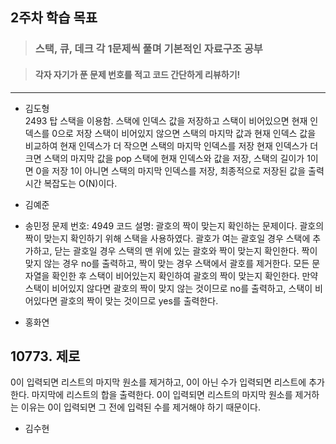 ## 2주차 학습 목표
> ### 스택, 큐, 데크 각 1문제씩 풀며 기본적인 자료구조 공부

> #### 각자 자기가 푼 문제 번호를 적고 코드 간단하게 리뷰하기! 

***
* 김도형   
2493 탑 
스택을 이용함. 스택에 인덱스 값을 저장하고 
스택이 비어있으면 현재 인덱스를 0으로 저장
스택이 비어있지 않으면 스택의 마지막 값과 현재 인덱스 값을 비교하여 현재 인덱스가 더 작으면 스택의 마지막 인덱스를 저장
현재 인덱스가 더 크면 스택의 마지막 값을 pop 스택에 현재 인덱스와 값을 저장, 스택의 길이가 1이면 0을 저장 1이 아니면 스택의 마지막 인덱스를 저장, 최종적으로 저장된 값을 출력
시간 복잡도는 O(N)이다.

* 김예준

* 송민정
    문제 번호: 4949
    코드 설명: 괄호의 짝이 맞는지 확인하는 문제이다. 
    괄호의 짝이 맞는지 확인하기 위해 스택을 사용하였다. 괄호가 여는 괄호일 경우 스택에 추가하고, 닫는 괄호일 경우 스택의 맨 위에 있는 괄호와 짝이 맞는지 확인한다. 짝이 맞지 않는 경우 no를 출력하고, 짝이 맞는 경우 스택에서 괄호를 제거한다. 모든 문자열을 확인한 후 스택이 비어있는지 확인하여 괄호의 짝이 맞는지 확인한다. 만약 스택이 비어있지 않다면 괄호의 짝이 맞지 않는 것이므로 no를 출력하고, 스택이 비어있다면 괄호의 짝이 맞는 것이므로 yes를 출력한다.
    
* 홍화연
## 10773. 제로
0이 입력되면 리스트의 마지막 원소를 제거하고, 0이 아닌 수가 입력되면 리스트에 추가한다. 마지막에 리스트의 합을 출력한다.
0이 입력되면 리스트의 마지막 원소를 제거하는 이유는 0이 입력되면 그 전에 입력된 수를 제거해야 하기 때문이다.

* 김수현
  
  
